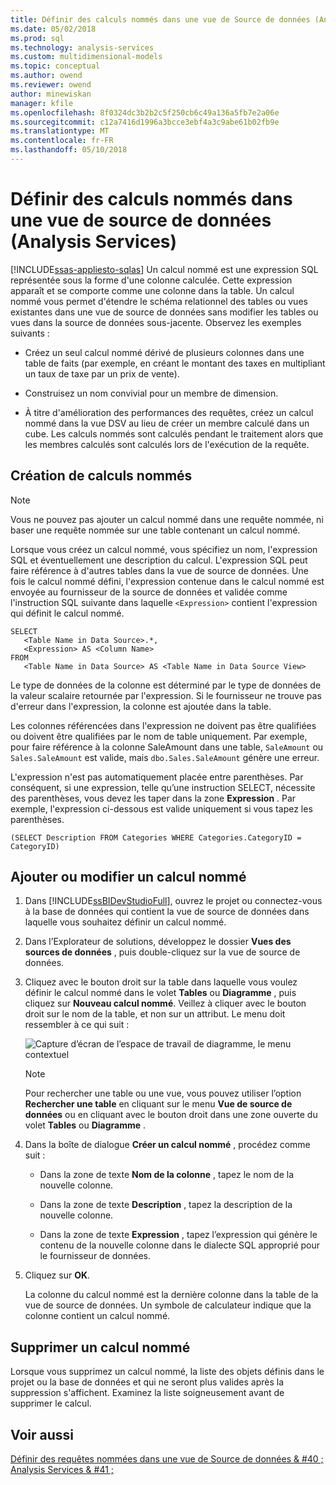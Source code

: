 ```yaml
---
title: Définir des calculs nommés dans une vue de Source de données (Analysis Services) | Documents Microsoft
ms.date: 05/02/2018
ms.prod: sql
ms.technology: analysis-services
ms.custom: multidimensional-models
ms.topic: conceptual
ms.author: owend
ms.reviewer: owend
author: minewiskan
manager: kfile
ms.openlocfilehash: 8f0324dc3b2b2c5f250cb6c49a136a5fb7e2a06e
ms.sourcegitcommit: c12a7416d1996a3bcce3ebf4a3c9abe61b02fb9e
ms.translationtype: MT
ms.contentlocale: fr-FR
ms.lasthandoff: 05/10/2018
---
```

# <a name="define-named-calculations-in-a-data-source-view-analysis-services"></a>Définir des calculs nommés dans une vue de source de données (Analysis Services)
[!INCLUDE[ssas-appliesto-sqlas](../../includes/ssas-appliesto-sqlas.md)]
  Un calcul nommé est une expression SQL représentée sous la forme d'une colonne calculée. Cette expression apparaît et se comporte comme une colonne dans la table. Un calcul nommé vous permet d'étendre le schéma relationnel des tables ou vues existantes dans une vue de source de données sans modifier les tables ou vues dans la source de données sous-jacente. Observez les exemples suivants :  
  
-   Créez un seul calcul nommé dérivé de plusieurs colonnes dans une table de faits (par exemple, en créant le montant des taxes en multipliant un taux de taxe par un prix de vente).  
  
-   Construisez un nom convivial pour un membre de dimension.  
  
-   À titre d'amélioration des performances des requêtes, créez un calcul nommé dans la vue DSV au lieu de créer un membre calculé dans un cube. Les calculs nommés sont calculés pendant le traitement alors que les membres calculés sont calculés lors de l'exécution de la requête.  
  
## <a name="creating-named-calculations"></a>Création de calculs nommés  
  
> [!NOTE]  
>  Vous ne pouvez pas ajouter un calcul nommé dans une requête nommée, ni baser une requête nommée sur une table contenant un calcul nommé.  
  
 Lorsque vous créez un calcul nommé, vous spécifiez un nom, l'expression SQL et éventuellement une description du calcul. L'expression SQL peut faire référence à d'autres tables dans la vue de source de données. Une fois le calcul nommé défini, l'expression contenue dans le calcul nommé est envoyée au fournisseur de la source de données et validée comme l'instruction SQL suivante dans laquelle `<Expression>` contient l'expression qui définit le calcul nommé.  
  
```  
SELECT   
   <Table Name in Data Source>.*,   
   <Expression> AS <Column Name>   
FROM   
   <Table Name in Data Source> AS <Table Name in Data Source View>  
```  
  
 Le type de données de la colonne est déterminé par le type de données de la valeur scalaire retournée par l'expression. Si le fournisseur ne trouve pas d'erreur dans l'expression, la colonne est ajoutée dans la table.  
  
 Les colonnes référencées dans l'expression ne doivent pas être qualifiées ou doivent être qualifiées par le nom de table uniquement. Par exemple, pour faire référence à la colonne SaleAmount dans une table, `SaleAmount` ou `Sales.SaleAmount` est valide, mais `dbo.Sales.SaleAmount` génère une erreur.  
  
 L'expression n'est pas automatiquement placée entre parenthèses. Par conséquent, si une expression, telle qu’une instruction SELECT, nécessite des parenthèses, vous devez les taper dans la zone **Expression** . Par exemple, l'expression ci-dessous est valide uniquement si vous tapez les parenthèses.  
  
```  
(SELECT Description FROM Categories WHERE Categories.CategoryID = CategoryID)  
```  
  
## <a name="add-or-edit-a-named-calculation"></a>Ajouter ou modifier un calcul nommé  
  
1.  Dans [!INCLUDE[ssBIDevStudioFull](../../includes/ssbidevstudiofull-md.md)], ouvrez le projet ou connectez-vous à la base de données qui contient la vue de source de données dans laquelle vous souhaitez définir un calcul nommé.  
  
2.  Dans l’Explorateur de solutions, développez le dossier **Vues des sources de données** , puis double-cliquez sur la vue de source de données.  
  
3.  Cliquez avec le bouton droit sur la table dans laquelle vous voulez définir le calcul nommé dans le volet **Tables** ou **Diagramme** , puis cliquez sur **Nouveau calcul nommé**. Veillez à cliquer avec le bouton droit sur le nom de la table, et non sur un attribut. Le menu doit ressembler à ce qui suit :  
  
     ![Capture d’écran de l’espace de travail de diagramme, le menu contextuel](../../analysis-services/multidimensional-models/media/ssas-olapdsv-diagram.gif "capture d’écran de l’espace de travail de diagramme, le menu contextuel.")  
  
    > [!NOTE]  
    >  Pour rechercher une table ou une vue, vous pouvez utiliser l’option **Rechercher une table** en cliquant sur le menu **Vue de source de données** ou en cliquant avec le bouton droit dans une zone ouverte du volet **Tables** ou **Diagramme** .  
  
4.  Dans la boîte de dialogue **Créer un calcul nommé** , procédez comme suit :  
  
    -   Dans la zone de texte **Nom de la colonne** , tapez le nom de la nouvelle colonne.  
  
    -   Dans la zone de texte **Description** , tapez la description de la nouvelle colonne.  
  
    -   Dans la zone de texte **Expression** , tapez l’expression qui génère le contenu de la nouvelle colonne dans le dialecte SQL approprié pour le fournisseur de données.  
  
5.  Cliquez sur **OK**.  
  
     La colonne du calcul nommé est la dernière colonne dans la table de la vue de source de données. Un symbole de calculateur indique que la colonne contient un calcul nommé.  
  
## <a name="delete-a-named-calculation"></a>Supprimer un calcul nommé  
 Lorsque vous supprimez un calcul nommé, la liste des objets définis dans le projet ou la base de données et qui ne seront plus valides après la suppression s'affichent. Examinez la liste soigneusement avant de supprimer le calcul.  
  
## <a name="see-also"></a>Voir aussi  
 [Définir des requêtes nommées dans une vue de Source de données & #40 ; Analysis Services & #41 ;](../../analysis-services/multidimensional-models/define-named-queries-in-a-data-source-view-analysis-services.md)  
  
  
